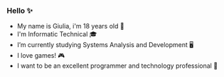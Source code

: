 ### Hello ✨
- My name is Giulia, i'm 18 years old 🌸
- I'm Informatic Technical 🎓
- I’m currently studying Systems Analysis and Development 🖥️
- I love games! 🎮
- I want to be an excellent programmer and technology professional 👾

<!--
**massonigiulia/massonigiulia** is a ✨ _special_ ✨ repository because its `README.md` (this file) appears on your GitHub profile.
-->
